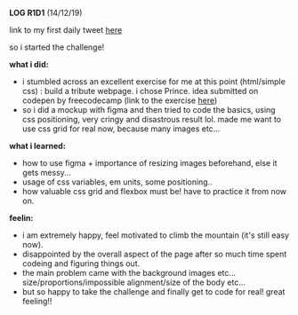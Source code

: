 **LOG R1D1** (14/12/19)

link to my first daily tweet [here](https://twitter.com/Nightcoder2/status/1205985268320395265)

so i started the challenge!

**what i did:**
- i stumbled across an excellent exercise for me at this point (html/simple css) : build a tribute webpage. i chose Prince.
idea submitted on codepen by freecodecamp (link to the exercise [here](https://codepen.io/freeCodeCamp/details/NNvBQW))
- so i did a mockup with figma and then tried to code the basics, using css positioning, very cringy and disastrous result lol. made me want to use css grid for real now, because many images etc...

**what i learned:**
- how to use figma + importance of resizing images beforehand, else it gets messy...
- usage of css variables, em units, some positioning..
- how valuable css grid and flexbox must be! have to practice it from now on.

**feelin:**
- i am extremely happy, feel motivated to climb the mountain (it's still easy now).
- disappointed by the overall aspect of the page after so much time spent codeing and figuring things out.
- the main problem came with the background images etc... size/proportions/impossible alignment/size of the body etc...
- but so happy to take the challenge and finally get to code for real! great feeling!!


